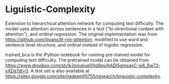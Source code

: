 # Liguistic-Complexity

Extension to hierarchical attention network for computing text difficulty. The model uses attention across sentences in a text ("bi-directional context with attention"), and ordinal regression. The original implementation was from https://github.com/ilivans/tf-rnn-attention, modified to use word and sentence level structure, and ordinal instead of logistic regression. 

trained_bca is the iPython notebook for running pre-trained model for computing text difficulty. The pretrained model can be obtained from https://www.dropbox.com/sh/ik2pnukue00g9ay/AADl5gmsqsC-si8_9w72-vXDa?dl=0. A test set is also available at https://sites.google.com/site/nadeemf0755/research/linguistic-complexity.

